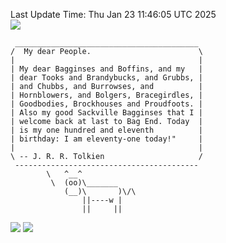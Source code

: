 Last Update Time: 
Thu Jan 23 11:46:05 UTC 2025
<br>![](https://img.shields.io/badge/%E5%A4%A7%E5%AE%B6-%E5%AE%89%E5%AE%89-green)<br>
```
 _________________________________________
/  My dear People.                        \
|                                         |
| My dear Bagginses and Boffins, and my   |
| dear Tooks and Brandybucks, and Grubbs, |
| and Chubbs, and Burrowses, and          |
| Hornblowers, and Bolgers, Bracegirdles, |
| Goodbodies, Brockhouses and Proudfoots. |
| Also my good Sackville Bagginses that I |
| welcome back at last to Bag End. Today  |
| is my one hundred and eleventh          |
| birthday: I am eleventy-one today!"     |
|                                         |
\ -- J. R. R. Tolkien                     /
 -----------------------------------------
        \   ^__^
         \  (oo)\_______
            (__)\       )\/\
                ||----w |
                ||     ||
```
![](https://github-readme-stats.vercel.app/api?username=chenlitw)
![](https://github-readme-stats.vercel.app/api/top-langs/?username=chenlitw)
